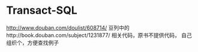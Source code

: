 # Transact-SQL
http://www.douban.com/doulist/608714/ 豆列中的http://book.douban.com/subject/1231877/ 相关代码，原书不提供代码，
自己组织个，方便查找例子
